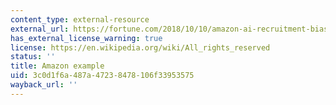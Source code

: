 ```yaml
---
content_type: external-resource
external_url: https://fortune.com/2018/10/10/amazon-ai-recruitment-bias-women-sexist/
has_external_license_warning: true
license: https://en.wikipedia.org/wiki/All_rights_reserved
status: ''
title: Amazon example
uid: 3c0d1f6a-487a-4723-8478-106f33953575
wayback_url: ''
---
```

